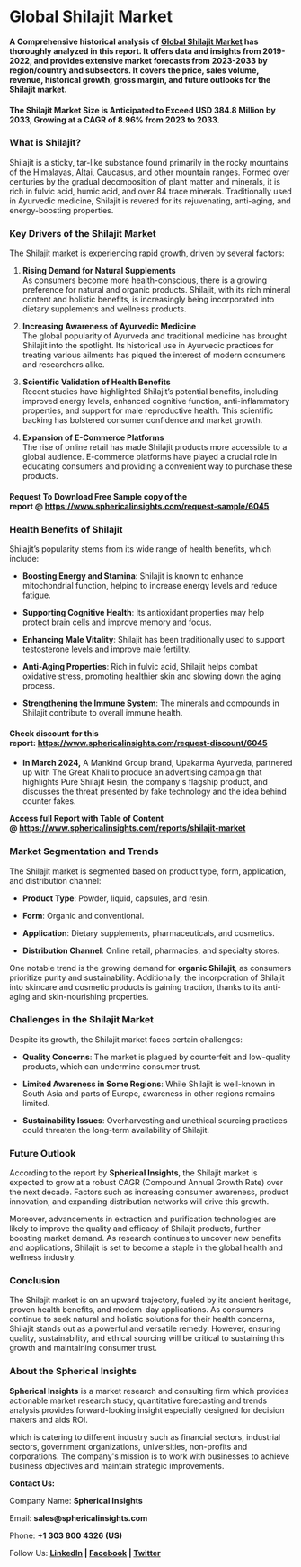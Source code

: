 <h1 class="news-post-title">Global Shilajit Market</h1>
<p><strong>A Comprehensive historical analysis of&nbsp;<a href="https://www.sphericalinsights.com/reports/shilajit-market" target="_blank" rel="noopener">Global Shilajit Market</a>&nbsp;has thoroughly analyzed in this report. It offers data and insights from 2019-2022, and provides extensive market forecasts from 2023-2033 by region/country and subsectors. It covers the price, sales volume, revenue, historical growth, gross margin, and future outlooks for the Shilajit market.</strong></p>
<h4><strong>The Shilajit Market Size is Anticipated to Exceed USD 384.8 Million by 2033, Growing at a CAGR of 8.96% from 2023 to 2033.</strong></h4>
<h3>What is Shilajit?</h3>
<p>Shilajit is a sticky, tar-like substance found primarily in the rocky mountains of the Himalayas, Altai, Caucasus, and other mountain ranges. Formed over centuries by the gradual decomposition of plant matter and minerals, it is rich in fulvic acid, humic acid, and over 84 trace minerals. Traditionally used in Ayurvedic medicine, Shilajit is revered for its rejuvenating, anti-aging, and energy-boosting properties.</p>
<h3>Key Drivers of the Shilajit Market</h3>
<p>The Shilajit market is experiencing rapid growth, driven by several factors:</p>
<ol start="1">
<li>
<p><strong>Rising Demand for Natural Supplements</strong><br />As consumers become more health-conscious, there is a growing preference for natural and organic products. Shilajit, with its rich mineral content and holistic benefits, is increasingly being incorporated into dietary supplements and wellness products.</p>
</li>
<li>
<p><strong>Increasing Awareness of Ayurvedic Medicine</strong><br />The global popularity of Ayurveda and traditional medicine has brought Shilajit into the spotlight. Its historical use in Ayurvedic practices for treating various ailments has piqued the interest of modern consumers and researchers alike.</p>
</li>
<li>
<p><strong>Scientific Validation of Health Benefits</strong><br />Recent studies have highlighted Shilajit&rsquo;s potential benefits, including improved energy levels, enhanced cognitive function, anti-inflammatory properties, and support for male reproductive health. This scientific backing has bolstered consumer confidence and market growth.</p>
</li>
<li>
<p><strong>Expansion of E-Commerce Platforms</strong><br />The rise of online retail has made Shilajit products more accessible to a global audience. E-commerce platforms have played a crucial role in educating consumers and providing a convenient way to purchase these products.</p>
</li>
</ol>
<h4>Request To Download Free Sample copy of the report&nbsp;@&nbsp;<a href="https://www.sphericalinsights.com/request-sample/6045">https://www.sphericalinsights.com/request-sample/6045</a></h4>
<h3>Health Benefits of Shilajit</h3>
<p>Shilajit&rsquo;s popularity stems from its wide range of health benefits, which include:</p>
<ul>
<li>
<p><strong>Boosting Energy and Stamina</strong>: Shilajit is known to enhance mitochondrial function, helping to increase energy levels and reduce fatigue.</p>
</li>
<li>
<p><strong>Supporting Cognitive Health</strong>: Its antioxidant properties may help protect brain cells and improve memory and focus.</p>
</li>
<li>
<p><strong>Enhancing Male Vitality</strong>: Shilajit has been traditionally used to support testosterone levels and improve male fertility.</p>
</li>
<li>
<p><strong>Anti-Aging Properties</strong>: Rich in fulvic acid, Shilajit helps combat oxidative stress, promoting healthier skin and slowing down the aging process.</p>
</li>
<li>
<p><strong>Strengthening the Immune System</strong>: The minerals and compounds in Shilajit contribute to overall immune health.</p>
</li>
</ul>
<h4>Check discount for this report:&nbsp;<a href="https://www.sphericalinsights.com/request-discount/6045">https://www.sphericalinsights.com/request-discount/6045</a></h4>
<ul>
<li><strong>In March 2024,</strong>&nbsp;A Mankind Group brand, Upakarma Ayurveda, partnered up with The Great Khali to produce an advertising campaign that highlights Pure Shilajit Resin, the company's flagship product, and discusses the threat presented by fake technology and the idea behind counter fakes.</li>
</ul>
<p><strong>Access full Report with Table of Content @&nbsp;<a href="https://www.sphericalinsights.com/reports/shilajit-market">https://www.sphericalinsights.com/reports/shilajit-market</a>&nbsp;</strong></p>
<h3>Market Segmentation and Trends</h3>
<p>The Shilajit market is segmented based on product type, form, application, and distribution channel:</p>
<ul>
<li>
<p><strong>Product Type</strong>: Powder, liquid, capsules, and resin.</p>
</li>
<li>
<p><strong>Form</strong>: Organic and conventional.</p>
</li>
<li>
<p><strong>Application</strong>: Dietary supplements, pharmaceuticals, and cosmetics.</p>
</li>
<li>
<p><strong>Distribution Channel</strong>: Online retail, pharmacies, and specialty stores.</p>
</li>
</ul>
<p>One notable trend is the growing demand for&nbsp;<strong>organic Shilajit</strong>, as consumers prioritize purity and sustainability. Additionally, the incorporation of Shilajit into skincare and cosmetic products is gaining traction, thanks to its anti-aging and skin-nourishing properties.</p>
<h3>Challenges in the Shilajit Market</h3>
<p>Despite its growth, the Shilajit market faces certain challenges:</p>
<ul>
<li>
<p><strong>Quality Concerns</strong>: The market is plagued by counterfeit and low-quality products, which can undermine consumer trust.</p>
</li>
<li>
<p><strong>Limited Awareness in Some Regions</strong>: While Shilajit is well-known in South Asia and parts of Europe, awareness in other regions remains limited.</p>
</li>
<li>
<p><strong>Sustainability Issues</strong>: Overharvesting and unethical sourcing practices could threaten the long-term availability of Shilajit.</p>
</li>
</ul>
<h3>Future Outlook</h3>
<p>According to the report by&nbsp;<strong>Spherical Insights</strong>, the Shilajit market is expected to grow at a robust CAGR (Compound Annual Growth Rate) over the next decade. Factors such as increasing consumer awareness, product innovation, and expanding distribution networks will drive this growth.</p>
<p>Moreover, advancements in extraction and purification technologies are likely to improve the quality and efficacy of Shilajit products, further boosting market demand. As research continues to uncover new benefits and applications, Shilajit is set to become a staple in the global health and wellness industry.</p>
<h3>Conclusion</h3>
<p>The Shilajit market is on an upward trajectory, fueled by its ancient heritage, proven health benefits, and modern-day applications. As consumers continue to seek natural and holistic solutions for their health concerns, Shilajit stands out as a powerful and versatile remedy. However, ensuring quality, sustainability, and ethical sourcing will be critical to sustaining this growth and maintaining consumer trust.</p>
<h3><strong>About the Spherical Insights</strong></h3>
<p><strong>Spherical Insights</strong>&nbsp;is a market research and consulting firm which provides actionable market research study, quantitative forecasting and trends analysis provides forward-looking insight especially designed for decision makers and aids ROI.</p>
<p>which is catering to different industry such as financial sectors, industrial sectors, government organizations, universities, non-profits and corporations. The company's mission is to work with businesses to achieve business objectives and maintain strategic improvements.</p>
<p><strong>Contact Us:</strong></p>
<p>Company Name:&nbsp;<strong>Spherical Insights</strong></p>
<p>Email:&nbsp;<strong>sales@sphericalinsights.com</strong></p>
<p>Phone:&nbsp;<strong>+1 303 800 4326 (US)</strong></p>
<p>Follow Us:&nbsp;<strong><a href="https://www.linkedin.com/company/spherical-insight/"><u>LinkedIn</u></a>&nbsp;|&nbsp;<a href="https://www.facebook.com/sphericalinsights22"><u>Facebook</u></a>&nbsp;|&nbsp;<a href="https://twitter.com/SInsights_US"><u>Twitter</u></a></strong></p>
